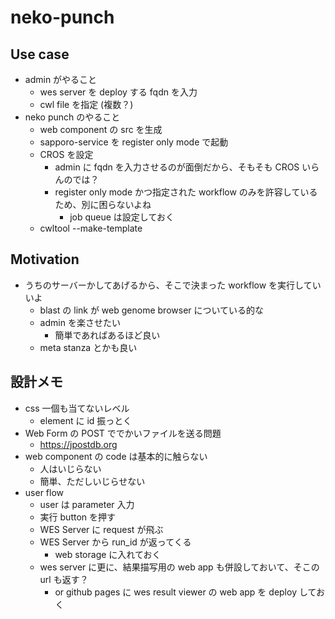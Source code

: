 # neko-punch

## Use case

- admin がやること
  - wes server を deploy する fqdn を入力
  - cwl file を指定 (複数？)
- neko punch のやること
  - web component の src を生成
  - sapporo-service を register only mode で起動
  - CROS を設定
    - admin に fqdn を入力させるのが面倒だから、そもそも CROS いらんのでは？
    - register only mode かつ指定された workflow のみを許容しているため、別に困らないよね
      - job queue は設定しておく
  - cwltool --make-template

## Motivation

- うちのサーバーかしてあげるから、そこで決まった workflow を実行していいよ
  - blast の link が web genome browser についている的な
  - admin を楽させたい
    - 簡単であればあるほど良い
  - meta stanza とかも良い

## 設計メモ

- css 一個も当てないレベル
  - element に id 振っとく
- Web Form の POST ででかいファイルを送る問題
  - https://jpostdb.org
- web component の code は基本的に触らない
  - 人はいじらない
  - 簡単、ただしいじらせない
- user flow
  - user は parameter 入力
  - 実行 button を押す
  - WES Server に request が飛ぶ
  - WES Server から run_id が返ってくる
    - web storage に入れておく
  - wes server に更に、結果描写用の web app も併設しておいて、そこの url も返す？
    - or github pages に wes result viewer の web app を deploy しておく

